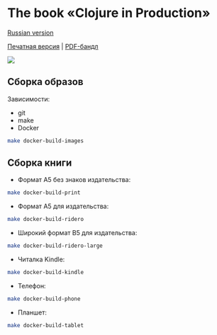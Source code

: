 # The book «Clojure in Production»

[Russian version](https://github.com/igrishaev/clj-book/)

[Печатная версия](https://grishaev.me/clojure-in-prod/) | [PDF-бандл](https://gumroad.com/l/ZcEET)

![](https://user-images.githubusercontent.com/1059232/85860614-be75fd80-b7c7-11ea-8553-3bde8d14b576.jpg)

## Сборка образов

Зависимости:

- git
- make
- Docker

```bash
make docker-build-images
```

## Сборка книги


- Формат А5 без знаков издательства:

```bash
make docker-build-print
```


- Формат А5 для издательства:

```bash
make docker-build-ridero
```

- Широкий формат B5 для издательства:

```bash
make docker-build-ridero-large
```


- Читалка Kindle:

```bash
make docker-build-kindle
```


- Телефон:

```bash
make docker-build-phone
```


- Планшет:

```bash
make docker-build-tablet
```
